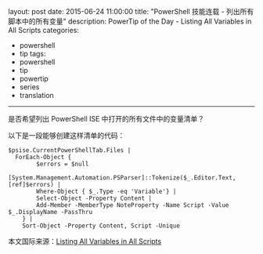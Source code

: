 ﻿layout: post
date: 2015-06-24 11:00:00
title: "PowerShell 技能连载 - 列出所有脚本中的所有变量"
description: PowerTip of the Day - Listing All Variables in All Scripts
categories:
- powershell
- tip
tags:
- powershell
- tip
- powertip
- series
- translation
---
是否希望列出 PowerShell ISE 中打开的所有文件中的变量清单？

以下是一段能够创建这样清单的代码：

    $psise.CurrentPowerShellTab.Files |
      ForEach-Object {
            $errors = $null
            [System.Management.Automation.PSParser]::Tokenize($_.Editor.Text, [ref]$errors) |
            Where-Object { $_.Type -eq 'Variable'} |
            Select-Object -Property Content |
            Add-Member -MemberType NoteProperty -Name Script -Value $_.DisplayName -PassThru 
        } |
        Sort-Object -Property Content, Script -Unique

<!--more-->
本文国际来源：[Listing All Variables in All Scripts](http://community.idera.com/powershell/powertips/b/tips/posts/listing-all-variables-in-all-scripts)
